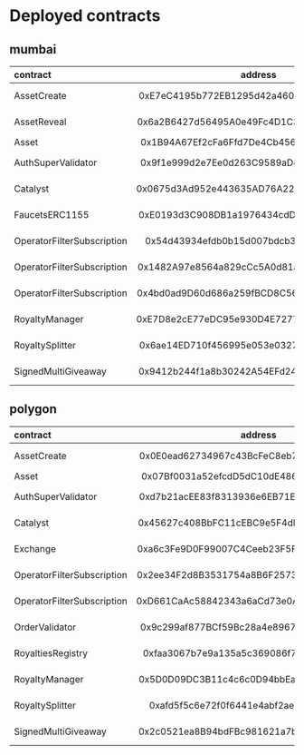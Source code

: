 <!--- This file is autogenerated by hardhat report task -->

# Deployed contracts

## mumbai

| contract                   |                  address                   | version | path                                                                                         |
| :------------------------- | :----------------------------------------: | :-----: | :------------------------------------------------------------------------------------------- |
| AssetCreate                | 0xE7eC4195b772EB1295d42a4602c40659958f15F6 |   \*    | @sandbox-smart-contracts/asset/contracts/AssetCreate.sol                                     |
| AssetReveal                | 0x6a2B6427d56495A0e49Fc4D1C3Bb3ac32C2d5E0D |   \*    | @sandbox-smart-contracts/asset/contracts/AssetReveal.sol                                     |
| Asset                      | 0x1B94A67Ef2cFa6Ffd7De4Cb4566135F384ae8d3D |   \*    | @sandbox-smart-contracts/asset/contracts/Asset.sol                                           |
| AuthSuperValidator         | 0x9f1e999d2e7Ee0d263C9589aD46b0d8f29e8233a |   \*    | @sandbox-smart-contracts/asset/contracts/AuthSuperValidator.sol                              |
| Catalyst                   | 0x0675d3Ad952e443635AD76A22Dceab391556A0d3 |   \*    | @sandbox-smart-contracts/asset/contracts/Catalyst.sol                                        |
| FaucetsERC1155             | 0xE0193d3C908DB1a1976434cdDC945a65c90fa9FE |  0.0.1  | @sandbox-smart-contracts/faucets/contracts/FaucetsERC1155.sol                                |
| OperatorFilterSubscription | 0x54d43934efdb0b15d007bdcb30ffae9f695caba7 |   \*    | @sandbox-smart-contracts/dependency-operator-filter/contracts/OperatorFilterSubscription.sol |
| OperatorFilterSubscription | 0x1482A97e8564a829cCc5A0d81a578161Bc73431e |   \*    | @sandbox-smart-contracts/dependency-operator-filter/contracts/OperatorFilterSubscription.sol |
| OperatorFilterSubscription | 0x4bd0ad9D60d686a259fBCD8C56CE6100D7031e35 |   \*    | @sandbox-smart-contracts/dependency-operator-filter/contracts/OperatorFilterSubscription.sol |
| RoyaltyManager             | 0xE7D8e2cE77eDC95e930D4E72776b77D0DeFdB52C |   \*    | @sandbox-smart-contracts/dependency-royalty-management/contracts/RoyaltyManager.sol          |
| RoyaltySplitter            | 0x6ae14ED710f456995e053e0327a7467143EF0E95 |   \*    | @sandbox-smart-contracts/dependency-royalty-management/contracts/RoyaltySplitter.sol         |
| SignedMultiGiveaway        | 0x9412b244f1a8b30242A54EFd24c52A4697F3a3DC |  0.0.3  | @sandbox-smart-contracts/giveaway/contracts/SignedMultiGiveaway.sol                          |

## polygon

| contract                   |                  address                   | version | path                                                                                         |
| :------------------------- | :----------------------------------------: | :-----: | :------------------------------------------------------------------------------------------- |
| AssetCreate                | 0x0E0ead62734967c43BcFeC8eb7c0978e76E87dB8 |   \*    | @sandbox-smart-contracts/asset/contracts/AssetCreate.sol                                     |
| Asset                      | 0x07Bf0031a52efcdD5dC10dE4862E0b86f7347e07 |   \*    | @sandbox-smart-contracts/asset/contracts/Asset.sol                                           |
| AuthSuperValidator         | 0xd7b21acEE83f8313936e6EB71EA31658863A300E |   \*    | @sandbox-smart-contracts/asset/contracts/AuthSuperValidator.sol                              |
| Catalyst                   | 0x45627c408BbFC11cEBC9e5F4dF67bB5b7E44115d |   \*    | @sandbox-smart-contracts/asset/contracts/Catalyst.sol                                        |
| Exchange                   | 0xa6c3Fe9D0F99007C4Ceeb23F5F4D74982D0b7260 |   \*    | @sandbox-smart-contracts/marketplace/contracts/Exchange.sol                                  |
| OperatorFilterSubscription | 0x2ee34F2d8B3531754a8B6F2573A6D55c2D565119 |   \*    | @sandbox-smart-contracts/dependency-operator-filter/contracts/OperatorFilterSubscription.sol |
| OperatorFilterSubscription | 0xD661CaAc58842343a6aCd73e0A8De275D561a282 |   \*    | @sandbox-smart-contracts/dependency-operator-filter/contracts/OperatorFilterSubscription.sol |
| OrderValidator             | 0x9c299af877BCf59Bc28a4e8967De1d404d16a597 |   \*    | @sandbox-smart-contracts/marketplace/contracts/OrderValidator.sol                            |
| RoyaltiesRegistry          | 0xfaa3067b7e9a135a5c369086f76a4d29de9bcbee |   \*    | @sandbox-smart-contracts/marketplace/contracts/RoyaltiesRegistry.sol                         |
| RoyaltyManager             | 0x5D0D09DC3B11c4c6c0D94bbEaBAf1dE0B9426f04 |   \*    | @sandbox-smart-contracts/dependency-royalty-management/contracts/RoyaltyManager.sol          |
| RoyaltySplitter            | 0xafd5f5c6e72f0f6441e4abf2ae8ff23dee21a87a |   \*    | @sandbox-smart-contracts/dependency-royalty-management/contracts/RoyaltySplitter.sol         |
| SignedMultiGiveaway        | 0x2c0521ea8B94bdFBc981621a7bFDc3314a2C8426 |  0.0.3  | @sandbox-smart-contracts/giveaway/contracts/SignedMultiGiveaway.sol                          |
